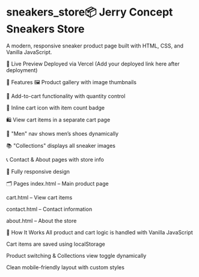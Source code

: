 # sneakers_store📦 Jerry Concept Sneakers Store
A modern, responsive sneaker product page built with HTML, CSS, and Vanilla JavaScript.

🔗 Live Preview
Deployed via Vercel
(Add your deployed link here after deployment)

🚀 Features
🖼 Product gallery with image thumbnails

🛒 Add-to-cart functionality with quantity control

🧺 Inline cart icon with item count badge

🛍 View cart items in a separate cart page

👟 "Men" nav shows men’s shoes dynamically

📚 "Collections" displays all sneaker images

📞 Contact & About pages with store info

📱 Fully responsive design

🗂 Pages
index.html – Main product page

cart.html – View cart items

contact.html – Contact information

about.html – About the store

🧠 How It Works
All product and cart logic is handled with Vanilla JavaScript

Cart items are saved using localStorage

Product switching & Collections view toggle dynamically

Clean mobile-friendly layout with custom styles